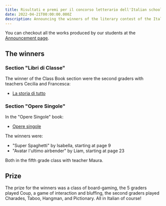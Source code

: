 ```yaml
---
title: Risultati e premi per il concorso letterario dell'Italian school
date: 2022-04-21T00:00:00.000Z
description: Announcing the winners of the literary contest of the Italian school of San Diego
---
```


You can checkout all the works produced by our students at the [Announcement page](https://www.italianschoolsd.com/news/2022/03/primo-concorso-letterario-dellitalian-school/).

## The winners

### Section "Libri di Classe"

The winner of the Class Book section were the second graders with teachers Cecilia and Francesca:

* [La storia di tutto](https://issuu.com/italianschoolsd/docs/la_storia_di_tutto)

### Section "Opere Singole"

In the "Opere Singole" book:

* [Opere singole](https://issuu.com/italianschoolsd/docs/opere_singole)

The winners were:

* "Super Spaghetti" by Isabella, starting at page 9
* "Avatar l'ultimo airbender" by Liam, starting at page 23

Both in the fifth grade class with teacher Maura.

## Prize

The prize for the winners was a class of board-gaming, the 5 graders played Coup,
a game of interaction and bluffing, the second graders played Charades, Taboo, Hangman, and Pictionary.
All in Italian of course!
